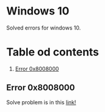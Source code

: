 # Windows 10

Solved errors for windows 10.

# Table od contents

1. [Error 0x8008000](#error-0x8008000)

## Error 0x8008000

Solve problem is in this [link!](https://www.reddit.com/r/Windows10/comments/c42qc8/windows_10_1903_windows_update_failed_0x80080005/)

